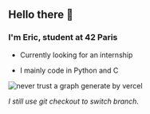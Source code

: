 ## Hello there 👋

### I'm Eric, student at 42 Paris

- Currently looking for an internship

- I mainly code in Python and C

<p><img align="center" src="https://github-readme-stats.vercel.app/api/top-langs?username=Hqndler&show_icons=true&locale=en&layout=compact" alt="never trust a graph generate by vercel" /></p>

<i>I still use git checkout to switch branch.

<!--
**Hqndler/Hqndler** is a ✨ _special_ ✨ repository because its `README.md` (this file) appears on your GitHub profile.

Here are some ideas to get you started:

- 🔭 I’m currently working on ...
- 🌱 I’m currently learning ...
- 👯 I’m looking to collaborate on ...
- 🤔 I’m looking for help with ...
- 💬 Ask me about ...
- 📫 How to reach me: ...
- 😄 Pronouns: ...
- ⚡ Fun fact: ...
-->
